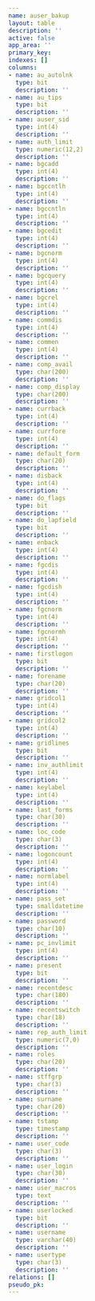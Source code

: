 ```yaml
---
name: auser_bakup
layout: table
description: ''
active: false
app_area: ''
primary_key: 
indexes: []
columns:
- name: au_autolnk
  type: bit
  description: ''
- name: au_tips
  type: bit
  description: ''
- name: auser_sid
  type: int(4)
  description: ''
- name: auth_limit
  type: numeric(12,2)
  description: ''
- name: bgcadd
  type: int(4)
  description: ''
- name: bgccntlh
  type: int(4)
  description: ''
- name: bgccntln
  type: int(4)
  description: ''
- name: bgcedit
  type: int(4)
  description: ''
- name: bgcnorm
  type: int(4)
  description: ''
- name: bgcquery
  type: int(4)
  description: ''
- name: bgcrel
  type: int(4)
  description: ''
- name: commdis
  type: int(4)
  description: ''
- name: commen
  type: int(4)
  description: ''
- name: comp_avail
  type: char(200)
  description: ''
- name: comp_display
  type: char(200)
  description: ''
- name: currback
  type: int(4)
  description: ''
- name: currfore
  type: int(4)
  description: ''
- name: default_form
  type: char(20)
  description: ''
- name: disback
  type: int(4)
  description: ''
- name: do_flags
  type: bit
  description: ''
- name: do_lapfield
  type: bit
  description: ''
- name: enback
  type: int(4)
  description: ''
- name: fgcdis
  type: int(4)
  description: ''
- name: fgcdish
  type: int(4)
  description: ''
- name: fgcnorm
  type: int(4)
  description: ''
- name: fgcnormh
  type: int(4)
  description: ''
- name: firstlogon
  type: bit
  description: ''
- name: forename
  type: char(20)
  description: ''
- name: gridcol1
  type: int(4)
  description: ''
- name: gridcol2
  type: int(4)
  description: ''
- name: gridlines
  type: bit
  description: ''
- name: inv_authlimit
  type: int(4)
  description: ''
- name: keylabel
  type: int(4)
  description: ''
- name: last_forms
  type: char(30)
  description: ''
- name: loc_code
  type: char(3)
  description: ''
- name: logoncount
  type: int(4)
  description: ''
- name: normlabel
  type: int(4)
  description: ''
- name: pass_set
  type: smalldatetime
  description: ''
- name: password
  type: char(10)
  description: ''
- name: pc_invlimit
  type: int(4)
  description: ''
- name: present
  type: bit
  description: ''
- name: recentdesc
  type: char(180)
  description: ''
- name: recentswitch
  type: char(18)
  description: ''
- name: rep_auth_limit
  type: numeric(7,0)
  description: ''
- name: roles
  type: char(20)
  description: ''
- name: stffgrp
  type: char(3)
  description: ''
- name: surname
  type: char(20)
  description: ''
- name: tstamp
  type: timestamp
  description: ''
- name: user_code
  type: char(3)
  description: ''
- name: user_login
  type: char(30)
  description: ''
- name: user_macros
  type: text
  description: ''
- name: userlocked
  type: bit
  description: ''
- name: username
  type: varchar(40)
  description: ''
- name: usertype
  type: char(3)
  description: ''
relations: []
pseudo_pk: 
---
```


